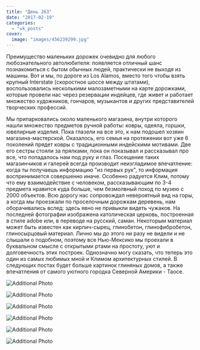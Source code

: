 ```yaml
---
title: "День 263"
date: "2017-02-19"
categories: 
  - "vk_posts"
cover:
  image: "images/456239299.jpg"
---
```


Преимущество маленьких дорожек очевидно для любого любознательного автолюбителя: появляется отличный шанс познакомиться с бытом обычных людей, практически не выходя из машины. Вот и мы, по дороге из Los Alamos, вместо того чтобы взять крупный Interstate (скоростное шоссе между штатами), воспользовались несколькими малозаметными на карте дорожками, которые провели нас через резервации индейцев, где живет и работает множество художников, гончаров, музыкантов и других представителей творческих профессий.

<!--more-->

Мы припарковались около маленького магазина, внутри которого нашли множество предметов ручной работы: ковры, одеяла, горшки, ювелирные изделия. Пока глазели на все это, к нам подошел хозяин магазина-мастерской. Оказалось, его семья на протяжении вот уже 6 поколений прядет ковры с традиционными индейскими мотивами. Две его сестры стояли за прялками, пока он показывал и рассказывал про все, что попадалось нам под руку и глаз. Посещение таких магазинчиков и галерей всегда производит неизгладимое впечатление: когда ты получаешь информацию "из первых рук", то информация воспринимается совершенно иначе. Особенно радуется Клим, потому что ему взаимодействие с человеком, рассказывающим по 3-4 предмета нравится куда больше, чем безмолвный поход по музею с 2000 объектов. Всю дорогу нас сопровождал невероятный вид на горы, а когда мы проезжали по проселочным дорожкам деревень, нам оборачивались вслед: здесь явно не привыкли видеть чужаков. На последней фотографии изображена католическая церковь, построенная в стиле adobe или, в переводе на русский, саман. Некоторым материал может быть известен как кирпич-сырец, глинобетон, глинофибробетон, глиносырцовый материал. Лично мы до этого ни разу не видели и не слышали о подобном, поэтому все Нью-Мексико мы проехали в буквальном смысле с открытыми ртами на простоту, уют и долговечность этих построек. Однозначно могу сказать, что теперь это один из самых любимых мной и Климом архитектурных стилей. В следующих постах будет больше картинок глиняных домов, а также впечатления от самого уютного городка Северной Америки - Таосе.

![Additional Photo](https://vodpop.ru/wp-content/uploads/2023/07/456239300.jpg)

![Additional Photo](https://vodpop.ru/wp-content/uploads/2023/07/456239301.jpg)

![Additional Photo](https://vodpop.ru/wp-content/uploads/2023/07/456239302.jpg)

![Additional Photo](https://vodpop.ru/wp-content/uploads/2023/07/456239303.jpg)

![Additional Photo](https://vodpop.ru/wp-content/uploads/2023/07/456239304.jpg)

![Additional Photo](https://vodpop.ru/wp-content/uploads/2023/07/456239305.jpg)
